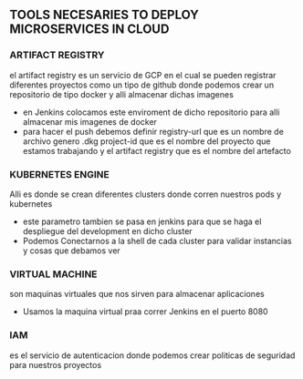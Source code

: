 ## TOOLS NECESARIES TO DEPLOY MICROSERVICES IN CLOUD

### ARTIFACT REGISTRY
el artifact registry es un servicio de GCP en el cual se pueden registrar diferentes proyectos
como un tipo de github donde podemos crear un repositorio de tipo docker y alli almacenar dichas imagenes
- en Jenkins colocamos este enviroment de dicho repositorio para alli almacenar mis imagenes de docker
- para hacer el push debemos definir registry-url que es un nombre de archivo genero .dkg project-id que es el nombre del proyecto que estamos trabajando y el artifact registry que es el nombre del artefacto

### KUBERNETES ENGINE
Alli es donde se crean diferentes clusters donde corren nuestros pods y kubernetes
- este parametro tambien se pasa en jenkins para que se haga el despliegue del development en dicho cluster
- Podemos Conectarnos a la shell de cada cluster para validar instancias y cosas que debamos ver 

### VIRTUAL MACHINE
son maquinas virtuales que nos sirven para almacenar aplicaciones
- Usamos la maquina virtual praa correr Jenkins en el puerto 8080

### IAM
es el servicio de autenticacion donde podemos crear politicas de seguridad para nuestros proyectos

